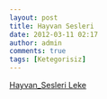 ```yaml
---
layout: post
title: Hayvan Sesleri
date: 2012-03-11 02:17
author: admin
comments: true
tags: [Ketegorisiz]
---
```

<a href="http://ggenel.googlecode.com/files/Hayvan_Sesleri%20Leke.rar">Hayvan_Sesleri Leke</a>

